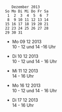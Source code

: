 
       Dezember 2013
    So Mo Di Mi Do Fr Sa
     1  2  3  4  5  6  7
     8  9 10 11 12 13 14
    15 16 17 18 19 20 21
    22 23 24 25 26 27 28
    29 30 31


- Mo 09 12 2013  
10 - 12 und 14 -16 Uhr

- Di 10 12 2013  
10 - 12 und 14 - 16 Uhr

- Mi 11 12 2013  
14 - 16 Uhr


- Mo 16 12 2013  
10 - 12 und 14 - 16 Uhr

- Di 17 12 2013  
14 - 16 Uhr

